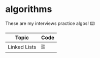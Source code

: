 # algorithms

These are my interviews practice algos! ⌨️

| Topic        | Code             |
| ------------ | ---------------- |
| Linked Lists | [⛓][linked-list] |

[linked-list]: linked-lists
